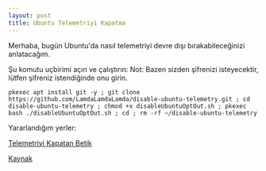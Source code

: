 ```yaml
---
layout: post
title: Ubuntu Telemetriyi Kapatma
---
```

Merhaba, bugün Ubuntu'da nasıl telemetriyi devre dışı bırakabileceğinizi anlatacağım.

Şu komutu uçbirimi açın ve çalıştırın:
Not: Bazen sizden şifrenizi isteyecektir, lütfen şifreniz istendiğinde onu girin.

```pkexec apt install git -y ; git clone https://github.com/LamdaLamdaLamda/disable-ubuntu-telemetry.git ; cd disable-ubuntu-telemetry ; chmod +x disableUbuntuOptOut.sh ; pkexec bash ./disableUbuntuOptOut.sh ; cd ; rm -rf ~/disable-ubuntu-telemetry```

Yararlandığım yerler:

[Telemetriyi Kapatan Betik](https://github.com/LamdaLamdaLamda/disable-ubuntu-telemetry)

[Kaynak](https://www.silicone-forum.com/konu/ubuntu-iyi-mi.11585/page-2#post-186153)